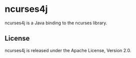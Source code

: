 ncurses4j
=========

ncurses4j is a Java binding to the ncurses library.


License
-------

ncurses4j is released under the Apache License, Version 2.0.
